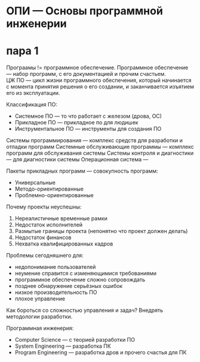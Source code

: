 # ОПИ — Основы программной инженерии

# пара 1

Програамы != программное обеспечение. Программное обеспечение — набор программ, с его документацией и прочим счастьем.  
ЦЖ ПО — цикл жизни программного обеспечения, который начинается с момента принятия решения о его создании, и заканчивается изъятием его из эксплуатации.

Классификация ПО:

- Системное ПО — то что работает с железом (дрова, ОС)
- Прикладное ПО — прикладное по для людишек
- Инструментальное ПО — инструменты для создания ПО

Системы программирования — комплекс средств для разработки и отладки программ
Системные обслуживающие программы — комплекс программ для обслуживания системы
Системы контроля и диагностики — для диагностики системы
Операционная система —

Пакеты прикладных программ — совокупность программ:

- Универсальные
- Методо-ориентированные
- Проблемно-ориентированные

Почему проекты неуспешны:

1. Нереалистичные временные рамки
2. Недостаток исполнителей
3. Размытые границы проекта (непонятно что проект должен делать)
4. Недостаток финансов
5. Нехватка квалифицированных кадров

Проблемы сегодняшнего для:

- недопонимание пользователей
- неумение справится с изменяющимися требованиями
- программное обеспечение сложно сопровождать
- позднее обнаружение серьёзных ошибок
- низкое производительность ПО
- плохое управление

Как бороться со сложностью управления и задач? Внедрять методологии разработки.

Программная инженерия:

- Computer Science — с теорией разработки ПО
- System Engineering — разработка ПК
- Program Engineering — разработка дров и прочего счастья для ПК

